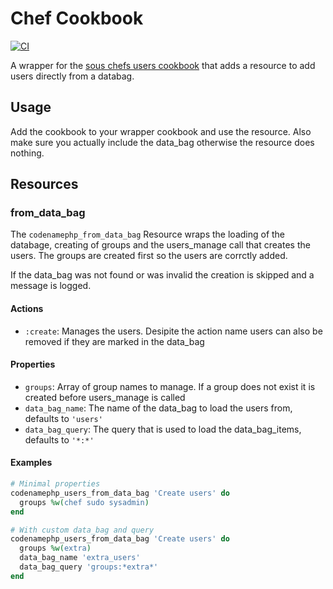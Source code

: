 # Chef Cookbook
[![CI](https://github.com/codenamephp/chef.cookbook.users/actions/workflows/ci.yml/badge.svg)](https://github.com/codenamephp/chef.cookbook.users/actions/workflows/ci.yml)

A wrapper for the [sous chefs users cookbook][sc_users] that adds a resource to add users directly from a databag.
## Usage

Add the cookbook to your wrapper cookbook and use the resource. Also make sure you actually include the data_bag otherwise the resource does nothing.

## Resources
### from_data_bag
The `codenamephp_from_data_bag` Resource wraps the loading of the databage, creating of groups and the users_manage call that creates the users. The groups
are created first so the users are corrctly added.

If the data_bag was not found or was invalid the creation is skipped and a message is logged.

#### Actions
- `:create`: Manages the users. Desipite the action name users can also be removed if they are marked in the data_bag

#### Properties
- `groups`: Array of group names to manage. If a group does not exist it is created before users_manage is called
- `data_bag_name`: The name of the data_bag to load the users from, defaults to `'users'`
- `data_bag_query`: The query that is used to load the data_bag_items, defaults to `'*:*'`

#### Examples
```ruby
# Minimal properties
codenamephp_users_from_data_bag 'Create users' do
  groups %w(chef sudo sysadmin)
end

# With custom data_bag and query
codenamephp_users_from_data_bag 'Create users' do
  groups %w(extra)
  data_bag_name 'extra_users'
  data_bag_query 'groups:*extra*'
end
```

[sc_users]: https://github.com/sous-chefs/users